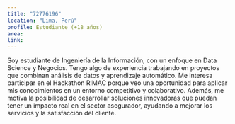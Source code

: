 ```yaml
---
title: "72776196"
location: "Lima, Perú"
profile: Estudiante (+18 años)
area: 
link: 
---
```


Soy estudiante de Ingeniería de la Información, con un enfoque en Data Science y Negocios. Tengo algo de experiencia trabajando en proyectos que combinan análisis de datos y aprendizaje automático. Me interesa participar en el Hackathon RIMAC porque veo una oportunidad para aplicar mis conocimientos en un entorno competitivo y colaborativo. Además, me motiva la posibilidad de desarrollar soluciones innovadoras que puedan tener un impacto real en el sector asegurador, ayudando a mejorar los servicios y la satisfacción del cliente.